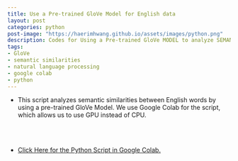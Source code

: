 ```yaml
---
title: Use a Pre-trained GloVe Model for English data
layout: post
categories: python
post-image: "https://haerimhwang.github.io/assets/images/python.png"
description: Codes for Using a Pre-trained GloVe MODEL to analyze SEMANTIC SIMILARITIES in English data
tags:
- GloVe 
- semantic similarities
- natural language processing
- google colab
- python
---
```


* This script analyzes semantic similarities between English words by using a pre-trained GloVe Model. We use Google Colab for the script, which allows us to use GPU instead of CPU.  
<br>
<br>

* [Click Here for the Python Script in Google Colab.](https://colab.research.google.com/drive/1Mqfz3LIfrLJV6JETAQPuA_dcQKJx-cDJ?usp=sharing)

